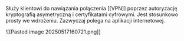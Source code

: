 Służy klientowi do nawiązania połączenia [[VPN]] poprzez autoryzację kryptografią asymetryczną i certyfikatami cyfrowymi. Jest stosunkowo prosty we wdrożeniu. Zazwyczaj polega na aplikacji internetowej. 

![[Pasted image 20250517160721.png]]
